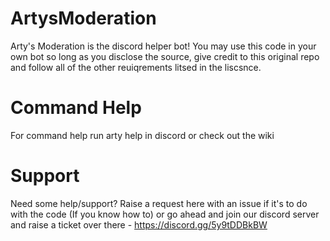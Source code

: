 # ArtysModeration

Arty's Moderation is the discord helper bot! You may use this code in your own bot so long as you disclose the source, give credit to this original repo and follow all of the other reuiqrements litsed in the liscsnce.

# Command Help
For command help run arty help in discord or check out the wiki

# Support
Need some help/support? Raise a request here with an issue if it's to do with the code (If you know how to) or go ahead and join our discord server and raise a ticket over there - https://discord.gg/5y9tDDBkBW
